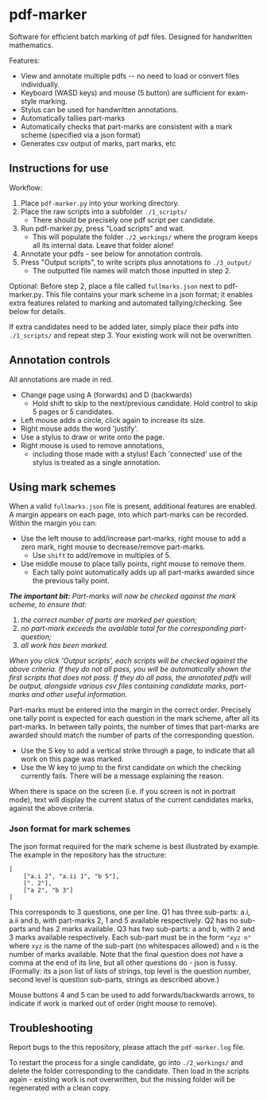 # pdf-marker

Software for efficient batch marking of pdf files. Designed for handwritten mathematics.

Features:
- View and annotate multiple pdfs -- no need to load or convert files individually.  
- Keyboard (WASD keys) and mouse (5 button) are sufficient for exam-style marking.
- Stylus can be used for handwritten annotations.
- Automatically tallies part-marks 
- Automatically checks that part-marks are consistent with a mark scheme (specified via a json format) 
- Generates csv output of marks, part marks, etc

## Instructions for use

Workflow:

1. Place <code>pdf-marker.py</code> into your working directory.
2. Place the raw scripts into a subfolder <code>./1_scripts/</code>
   - There should be precisely one pdf script per candidate.
3. Run pdf-marker.py, press "Load scripts" and wait.
   - This will populate the folder <code>./2_workings/</code> where the program keeps all its internal data. Leave that folder alone!
4. Annotate your pdfs - see below for annotation controls.
5. Press "Output scripts", to write scripts plus annotations to <code>./3_output/</code>
   - The outputted file names will match those inputted in step 2.
   
Optional: Before step 2, place a file called <code>fullmarks.json</code> next to pdf-marker.py.
This file contains your mark scheme in a json format; it enables extra features related to marking and automated tallying/checking.
See below for details.

If extra candidates need to be added later, simply place their pdfs into <code>./1_scripts/</code> and repeat step 3.
Your existing work will not be overwritten.

## Annotation controls

All annotations are made in red. 

- Change page using A (forwards) and D (backwards)
  - Hold shift to skip to the next/previous candidate. Hold control to skip 5 pages or 5 candidates.
- Left mouse adds a circle, click again to increase its size.
- Right mouse adds the word 'justify'.
- Use a stylus to draw or write onto the page.
- Right mouse is used to remove annotations,
  - including those made with a stylus! Each 'connected' use of the stylus is treated as a single annotation.

## Using mark schemes

When a valid <code>fullmarks.json</code> file is present, additional features are enabled.
A margin appears on each page, into which part-marks can be recorded.
Within the margin you can:
- Use the left mouse to add/increase part-marks, right mouse to add a zero mark, right mouse to decrease/remove part-marks.
  - Use <code>shift</code> to add/remove in multiples of 5.
- Use middle mouse to place tally points, right mouse to remove them.
  - Each tally point automatically adds up all part-marks awarded since the previous tally point. 

***The important bit:** Part-marks will now be checked against the mark scheme, to ensure that:*
1. *the correct number of parts are marked per question;* 
2. *no part-mark exceeds the available total for the corresponding part-question;*
3. *all work has been marked.*

*When you click 'Output scripts', each scripts will be checked against the above criteria.
If they do not all pass, you will be automatically shown the first scripts that does not pass.
If they do all pass, the annotated pdfs will be output, alongside various csv files containing candidate marks, part-marks and other useful information.*

Part-marks must be entered into the margin in the correct order. 
Precisely one tally point is expected for each question in the mark scheme, after all its part-marks.
In between tally points, the number of times that part-marks are awarded should match the number of parts of the corresponding question.

- Use the S key to add a vertical strike through a page, to indicate that all work on this page was marked.
- Use the W key to jump to the first candidate on which the checking currently fails. There will be a message explaining the reason.

When there is space on the screen (i.e. if you screen is not in portrait mode), 
text will display the current status of the current candidates marks, against the above criteria.

### Json format for mark schemes

The json format required for the mark scheme is best illustrated by example.
The example in the repository has the structure:
```
[
	["a.i 2", "a.ii 1", "b 5"],
	[". 2"],	
	["a 2", "b 3"]
]
```
This corresponds to 3 questions, one per line.
Q1 has three sub-parts: a.i, a.ii and b, with part-marks 2, 1 and 5 available respectively.
Q2 has no sub-parts and has 2 marks available.
Q3 has two sub-parts: a and b, with 2 and 3 marks available respectively.
Each sub-part must be in the form <code>"xyz n"</code> where <code>xyz</code> is the name of the sub-part (no whitespaces allowed) and <code>n</code> is the number of marks available.
Note that the final question does *not* have a comma at the end of its line, but all other questions do - json is fussy.
(Formally: its a json list of lists of strings, top level is the question number, second level is question sub-parts, strings as described above.)


Mouse buttons 4 and 5 can be used to add forwards/backwards arrows, to indicate if work is marked out of order (right mouse to remove).


## Troubleshooting

Report bugs to the this repository, please attach the <code>pdf-marker.log</code> file.

To restart the process for a single candidate, go into <code>./2_workings/</code> and delete the folder corresponding to the candidate.
Then load in the scripts again - existing work is not overwritten, but the missing folder will be regenerated with a clean copy.






